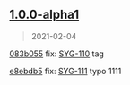 
## [1.0.0-alpha1]
> 2021-02-04

[083b055](https://github.com/ookangzheng/test-action-semantic-release/commit/083b055) fix: [SYG-110](https://coolbitx.atlassian.net/browse/SYG-110)   tag

[e8ebdb5](https://github.com/ookangzheng/test-action-semantic-release/commit/e8ebdb5) fix: [SYG-111](https://coolbitx.atlassian.net/browse/SYG-111)   typo 1111


[1.0.0-alpha1]: https://github.com/ookangzheng/test-action-semantic-release/releases/tag/1.0.0-alpha1


